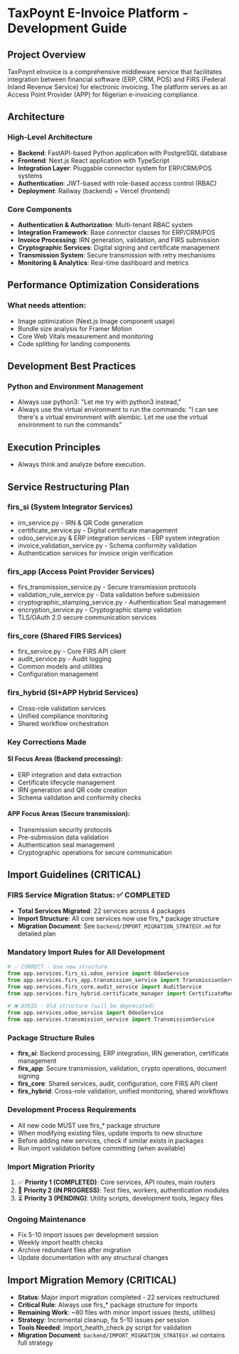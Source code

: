 # TaxPoynt E-Invoice Platform - Development Guide

## Project Overview

TaxPoynt eInvoice is a comprehensive middleware service that facilitates integration between financial software (ERP, CRM, POS) and FIRS (Federal Inland Revenue Service) for electronic invoicing. The platform serves as an Access Point Provider (APP) for Nigerian e-invoicing compliance.

## Architecture

### High-Level Architecture
- **Backend**: FastAPI-based Python application with PostgreSQL database
- **Frontend**: Next.js React application with TypeScript
- **Integration Layer**: Pluggable connector system for ERP/CRM/POS systems
- **Authentication**: JWT-based with role-based access control (RBAC)
- **Deployment**: Railway (backend) + Vercel (frontend)

### Core Components
- **Authentication & Authorization**: Multi-tenant RBAC system
- **Integration Framework**: Base connector classes for ERP/CRM/POS
- **Invoice Processing**: IRN generation, validation, and FIRS submission
- **Cryptographic Services**: Digital signing and certificate management
- **Transmission System**: Secure transmission with retry mechanisms
- **Monitoring & Analytics**: Real-time dashboard and metrics

## Performance Optimization Considerations

### What needs attention:
- Image optimization (Next.js Image component usage)
- Bundle size analysis for Framer Motion
- Core Web Vitals measurement and monitoring
- Code splitting for landing components

## Development Best Practices

### Python and Environment Management
- Always use python3: "Let me try with python3 instead,"
- Always use the virtual environment to run the commands: "I can see there's a virtual environment with alembic. Let me use the virtual environment to run the commands"

## Execution Principles
- Always think and analyze before execution.

## Service Restructuring Plan

### firs_si (System Integrator Services)
- irn_service.py - IRN & QR Code generation
- certificate_service.py - Digital certificate management
- odoo_service.py & ERP integration services - ERP system integration
- invoice_validation_service.py - Schema conformity validation
- Authentication services for invoice origin verification

### firs_app (Access Point Provider Services)
- firs_transmission_service.py - Secure transmission protocols
- validation_rule_service.py - Data validation before submission
- cryptographic_stamping_service.py - Authentication Seal management
- encryption_service.py - Cryptographic stamp validation
- TLS/OAuth 2.0 secure communication services

### firs_core (Shared FIRS Services)
- firs_service.py - Core FIRS API client
- audit_service.py - Audit logging
- Common models and utilities
- Configuration management

### firs_hybrid (SI+APP Hybrid Services)
- Cross-role validation services
- Unified compliance monitoring
- Shared workflow orchestration

### Key Corrections Made

#### SI Focus Areas (Backend processing):
- ERP integration and data extraction
- Certificate lifecycle management
- IRN generation and QR code creation
- Schema validation and conformity checks

#### APP Focus Areas (Secure transmission):
- Transmission security protocols
- Pre-submission data validation
- Authentication seal management
- Cryptographic operations for secure communication

## Import Guidelines (CRITICAL)

### **FIRS Service Migration Status**: ✅ COMPLETED
- **Total Services Migrated**: 22 services across 4 packages
- **Import Structure**: All core services now use firs_* package structure
- **Migration Document**: See `backend/IMPORT_MIGRATION_STRATEGY.md` for detailed plan

### **Mandatory Import Rules for All Development**
```python
# ✅ CORRECT - Use new structure
from app.services.firs_si.odoo_service import OdooService
from app.services.firs_app.transmission_service import TransmissionService
from app.services.firs_core.audit_service import AuditService
from app.services.firs_hybrid.certificate_manager import CertificateManager

# ❌ AVOID - Old structure (will be deprecated)
from app.services.odoo_service import OdooService
from app.services.transmission_service import TransmissionService
```

### **Package Structure Rules**
- **firs_si**: Backend processing, ERP integration, IRN generation, certificate management
- **firs_app**: Secure transmission, validation, crypto operations, document signing
- **firs_core**: Shared services, audit, configuration, core FIRS API client
- **firs_hybrid**: Cross-role validation, unified monitoring, shared workflows

### **Development Process Requirements**
- All new code MUST use firs_* package structure
- When modifying existing files, update imports to new structure
- Before adding new services, check if similar exists in packages
- Run import validation before committing (when available)

### **Import Migration Priority**
1. ✅ **Priority 1 (COMPLETED)**: Core services, API routes, main routers
2. 🔄 **Priority 2 (IN PROGRESS)**: Test files, workers, authentication modules
3. ⏳ **Priority 3 (PENDING)**: Utility scripts, development tools, legacy files

### **Ongoing Maintenance**
- Fix 5-10 import issues per development session
- Weekly import health checks
- Archive redundant files after migration
- Update documentation with any structural changes

## Import Migration Memory (CRITICAL)
- **Status**: Major import migration completed - 22 services restructured
- **Critical Rule**: Always use firs_* package structure for imports
- **Remaining Work**: ~80 files with minor import issues (tests, utilities)
- **Strategy**: Incremental cleanup, fix 5-10 issues per session
- **Tools Needed**: import_health_check.py script for validation
- **Migration Document**: `backend/IMPORT_MIGRATION_STRATEGY.md` contains full strategy